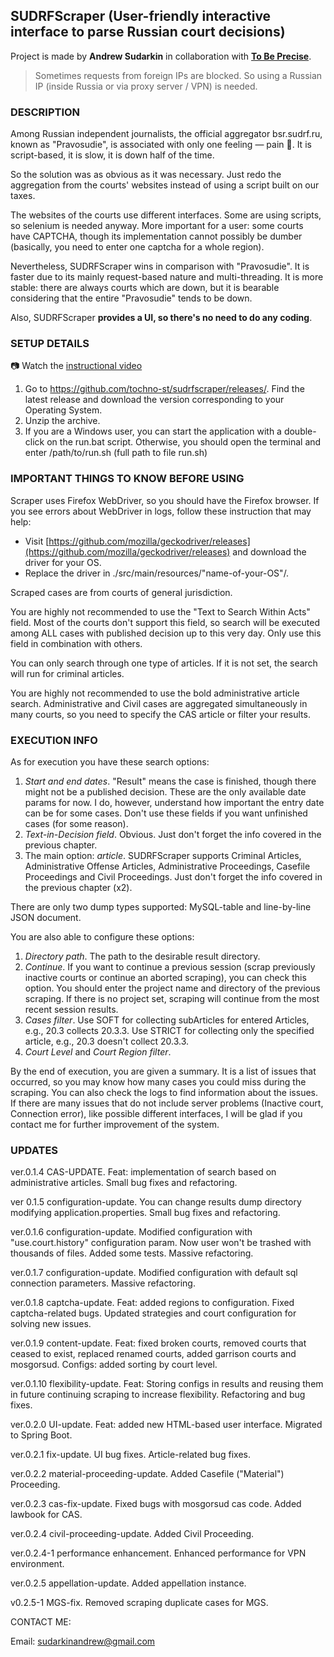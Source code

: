 ## SUDRFScraper (User-friendly interactive interface to parse Russian court decisions)

Project is made by **Andrew Sudarkin** in collaboration with [**To Be Precise**](https://tochno.st/).

> Sometimes requests from foreign IPs are blocked. So using a Russian IP (inside Russia or via proxy server / VPN) is needed.

### DESCRIPTION

Among Russian independent journalists, the official aggregator bsr.sudrf.ru, known as "Pravosudie", is associated with only one feeling — pain 🤕.
It is script-based, it is slow, it is down half of the time.

So the solution was as obvious as it was necessary. Just redo the aggregation from the courts' websites instead of using a script built on our taxes.

The websites of the courts use different interfaces. Some are using scripts, so selenium is needed anyway. More important for a user: some courts have CAPTCHA, though its implementation cannot possibly be dumber (basically, you need to enter one captcha for a whole region).

Nevertheless, SUDRFScraper wins in comparison with "Pravosudie".
It is faster due to its mainly request-based nature and multi-threading.
It is more stable: there are always courts which are down, but it is bearable considering that the entire "Pravosudie" tends to be down.

Also, SUDRFScraper **provides a UI, so there's no need to do any coding**.

### SETUP DETAILS


📷 Watch the [instructional video](https://www.youtube.com/watch?v=TDDejU0ap14&feature=youtu.be) 

1. Go to https://github.com/tochno-st/sudrfscraper/releases/. Find the latest release and download the version corresponding to your Operating System.
2. Unzip the archive.
3. If you are a Windows user, you can start the application with a double-click on the run.bat script. 
Otherwise, you should open the terminal and enter /path/to/run.sh (full path to file run.sh)

### IMPORTANT THINGS TO KNOW BEFORE USING

Scraper uses Firefox WebDriver, so you should have the Firefox browser. If you see errors about WebDriver in logs, follow these instruction that may help:

- Visit [https://github.com/mozilla/geckodriver/releases](https://github.com/mozilla/geckodriver/releases) and download the driver for your OS.
- Replace the driver in ./src/main/resources/"name-of-your-OS"/.

Scraped cases are from courts of general jurisdiction.

You are highly not recommended to use the "Text to Search Within Acts" field. 
Most of the courts don't support this field, so search will be executed among ALL cases with published decision up to this very day.
Only use this field in combination with others.

You can only search through one type of articles. If it is not set, the search will run for criminal articles.

You are highly not recommended to use the bold administrative article search.
Administrative and Civil cases are aggregated simultaneously in many courts, so you need to specify the CAS article or filter your results.

### EXECUTION INFO

As for execution you have these search options:

1. *Start and end dates*. "Result" means the case is finished, though there might not be a published decision. These are the only available date params for now. I do, however, understand how important the entry date can be for some cases. Don't use these fields if you want unfinished cases (for some reason).
2. *Text-in-Decision field*. Obvious. Just don't forget the info covered in the previous chapter.
3. The main option: *article*. SUDRFScraper supports Criminal Articles, Administrative Offense Articles, Administrative Proceedings, Casefile Proceedings and Civil Proceedings. Just don't forget the info covered in the previous chapter (x2).

There are only two dump types supported: MySQL-table and line-by-line JSON document.

You are also able to configure these options:

1. *Directory path*. The path to the desirable result directory.
2. *Continue*. If you want to continue a previous session (scrap previously inactive courts or continue an aborted scraping), you can check this option. You should enter the project name and directory of the previous scraping. If there is no project set, scraping will continue from the most recent session results.
3. *Cases filter*. Use SOFT for collecting subArticles for entered Articles, e.g., 20.3 collects 20.3.3. Use STRICT for collecting only the specified article, e.g., 20.3 doesn't collect 20.3.3.
4. *Court Level* and *Court Region filter*.

By the end of execution, you are given a summary. It is a list of issues that occurred, so you may know how many cases you could miss during the scraping. You can also check the logs to find information about the issues. If there are many issues that do not include server problems (Inactive court, Connection error), like possible different interfaces, I will be glad if you contact me for further improvement of the system.

### UPDATES

ver.0.1.4 CAS-UPDATE. Feat: implementation of search based on administrative articles. Small bug fixes and refactoring.

ver 0.1.5 configuration-update. You can change results dump directory modifying application.properties. Small bug fixes and refactoring.

ver.0.1.6 configuration-update. Modified configuration with "use.court.history" configuration param. Now user won't be trashed with thousands of files. Added some tests.
Massive refactoring.

ver.0.1.7 configuration-update. Modified configuration with default sql connection parameters. Massive refactoring.

ver.0.1.8 captcha-update. Feat: added regions to configuration. Fixed captcha-related bugs. Updated strategies and court configuration for solving new issues. 

ver.0.1.9 content-update. Feat: fixed broken courts, removed courts that ceased to exist, replaced renamed courts, added garrison courts and mosgorsud. Configs: added sorting by court level.

ver.0.1.10 flexibility-update. Feat: Storing configs in results and reusing them in future continuing scraping to increase flexibility. Refactoring and bug fixes.

ver.0.2.0 UI-update. Feat: added new HTML-based user interface. Migrated to Spring Boot.

ver.0.2.1 fix-update. UI bug fixes. Article-related bug fixes.

ver.0.2.2 material-proceeding-update. Added Casefile ("Material") Proceeding.

ver.0.2.3 cas-fix-update. Fixed bugs with mosgorsud cas code. Added lawbook for CAS.

ver.0.2.4 civil-proceeding-update. Added Civil Proceeding.

ver.0.2.4-1 performance enhancement. Enhanced performance for VPN environment.

ver.0.2.5 appellation-update. Added appellation instance.

v0.2.5-1 MGS-fix. Removed scraping duplicate cases for MGS.

CONTACT ME:

Email: sudarkinandrew@gmail.com
